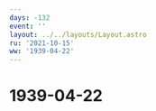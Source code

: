 ```yaml
---
days: -132
event: ''
layout: ../../layouts/Layout.astro
ru: '2021-10-15'
ww: '1939-04-22'
---
```


# 1939-04-22